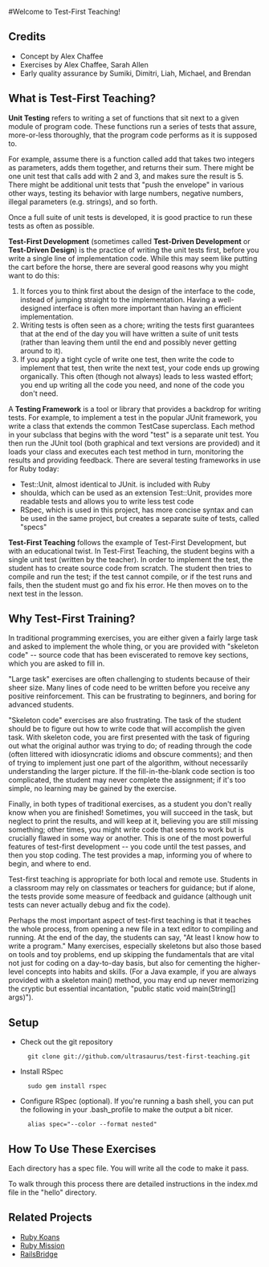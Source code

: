 #Welcome to Test-First Teaching!

## Credits

* Concept by Alex Chaffee
* Exercises by Alex Chaffee, Sarah Allen
* Early quality assurance by Sumiki, Dimitri, Liah, Michael, and Brendan

## What is Test-First Teaching?

**Unit Testing** refers to writing a set of functions that sit next to a given module of program code. These functions run a series of tests that assure, more-or-less thoroughly, that the program code performs as it is supposed to.

For example, assume there is a function called add that takes two integers as parameters, adds them together, and returns their sum. There might be one unit test that calls add with 2 and 3, and makes sure the result is 5. There might be additional unit tests that "push the envelope" in various other ways, testing its behavior with large numbers, negative numbers, illegal parameters (e.g. strings), and so forth.

Once a full suite of unit tests is developed, it is good practice to run these tests as often as possible.

**Test-First Development** (sometimes called **Test-Driven Development** or **Test-Driven Design**) is the practice of writing the unit tests first, before you write a single line of implementation code. While this may seem like putting the cart before the horse, there are several good reasons why you might want to do this:

1. It forces you to think first about the design of the interface to the code, instead of jumping straight to the implementation. Having a well-designed interface is often more important than having an efficient implementation.
2. Writing tests is often seen as a chore; writing the tests first guarantees that at the end of the day you will have written a suite of unit tests (rather than leaving them until the end and possibly never getting around to it).
3. If you apply a tight cycle of write one test, then write the code to implement that test, then write the next test, your code ends up growing organically. This often (though not always) leads to less wasted effort; you end up writing all the code you need, and none of the code you don't need.

A **Testing Framework** is a tool or library that provides a backdrop for writing tests. For example, to implement a test in the popular JUnit framework, you write a class that extends the common TestCase superclass. Each method in your subclass that begins with the word "test" is a separate unit test. You then run the JUnit tool (both graphical and text versions are provided) and it loads your class and executes each test method in turn, monitoring the results and providing feedback.  There are several testing frameworks in use for Ruby today:

* Test::Unit, almost identical to JUnit. is included with Ruby
* shoulda, which can be used as an extension Test::Unit, provides more readable tests and allows you to write less test code
* RSpec, which is used in this project, has more concise syntax and can be used in the same project, but creates a separate suite of tests, called "specs"

**Test-First Teaching** follows the example of Test-First Development, but with an educational twist. In Test-First Teaching, the student begins with a single unit test (written by the teacher). In order to implement the test, the student has to create source code from scratch. The student then tries to compile and run the test; if the test cannot compile, or if the test runs and fails, then the student must go and fix his error. He then moves on to the next test in the lesson. 

## Why Test-First Training?

In traditional programming exercises, you are either given a fairly large task and asked to implement the whole thing, or you are provided with "skeleton code" -- source code that has been eviscerated to remove key sections, which you are asked to fill in.

"Large task" exercises are often challenging to students because of their sheer size. Many lines of code need to be written before you receive any positive reinforcement. This can be frustrating to beginners, and boring for advanced students.

"Skeleton code" exercises are also frustrating. The task of the student should be to figure out how to write code that will accomplish the given task. With skeleton code, you are first presented with the task of figuring out what the original author was trying to do; of reading through the code (often littered with idiosyncratic idioms and obscure comments); and then of trying to implement just one part of the algorithm, without necessarily understanding the larger picture. If the fill-in-the-blank code section is too complicated, the student may never complete the assignment; if it's too simple, no learning may be gained by the exercise.

Finally, in both types of traditional exercises, as a student you don't really know when you are finished! Sometimes, you will succeed in the task, but neglect to print the results, and will keep at it, believing you are still missing something; other times, you might write code that seems to work but is crucially flawed in some way or another. This is one of the most powerful features of test-first development -- you code until the test passes, and then you stop coding. The test provides a map, informing you of where to begin, and where to end.

Test-first teaching is appropriate for both local and remote use. Students in a classroom may rely on classmates or teachers for guidance; but if alone, the tests provide some measure of feedback and guidance (although unit tests can never actually debug and fix the code).

Perhaps the most important aspect of test-first teaching is that it teaches the whole process, from opening a new file in a text editor to compiling and running. At the end of the day, the students can say, "At least I know how to write a program." Many exercises, especially skeletons but also those based on tools and toy problems, end up skipping the fundamentals that are vital not just for coding on a day-to-day basis, but also for cementing the higher-level concepts into habits and skills. (For a Java example, if you are always provided with a skeleton main() method, you may end up never memorizing the cryptic but essential incantation, "public static void main(String[] args)"). 

## Setup

* Check out the git repository

        git clone git://github.com/ultrasaurus/test-first-teaching.git

* Install RSpec

        sudo gem install rspec

* Configure RSpec (optional). If you're running a bash shell, you can put the following in your .bash_profile to make the output a bit nicer.

        alias spec="--color --format nested"

## How To Use These Exercises

Each directory has a spec file. You will write all the code to make it pass. 

To walk through this process there are detailed instructions in the index.md file in the "hello" directory.

## Related Projects

* [Ruby Koans](http://github.com/edgecase/ruby_koans)
* [Ruby Mission](http://github.com/alexch/mission)
* [RailsBridge](http://groups.google.com/group/railsbridge)

